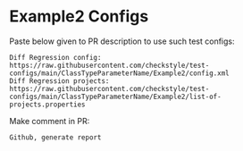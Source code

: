# Example2 Configs
Paste below given to PR description to use such test configs:
```
Diff Regression config: https://raw.githubusercontent.com/checkstyle/test-configs/main/ClassTypeParameterName/Example2/config.xml
Diff Regression projects: https://raw.githubusercontent.com/checkstyle/test-configs/main/ClassTypeParameterName/Example2/list-of-projects.properties
```
Make comment in PR:
```
Github, generate report
```
